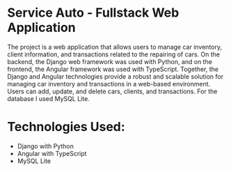 # Service Auto - Fullstack Web Application

The project is a web application that allows users to manage car inventory, client information, and transactions related to the repairing of cars.
On the backend, the Django web framework was used with Python, and on the frontend, the Angular framework was used with TypeScript.
Together, the Django and Angular technologies provide a robust and scalable solution for managing car inventory and transactions in a web-based environment. Users can add, update, and delete cars, clients, and transactions. For the database I used MySQL Lite.

# Technologies Used:
- Django with Python
- Angular with TypeScript
- MySQL Lite
